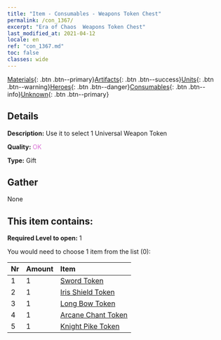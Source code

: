 ```yaml
---
title: "Item - Consumables - Weapons Token Chest"
permalink: /con_1367/
excerpt: "Era of Chaos  Weapons Token Chest"
last_modified_at: 2021-04-12
locale: en
ref: "con_1367.md"
toc: false
classes: wide
---
```

 [Materials](/Items/){: .btn .btn--primary}[Artifacts](/Items/Artifacts/){: .btn .btn--success}[Units](/Items/Units/){: .btn .btn--warning}[Heroes](/Items/Heroes/){: .btn .btn--danger}[Consumables](/Items/Consumables/){: .btn .btn--info}[Unknown](/Items/Unknown/){: .btn .btn--primary}

## Details
 **Description:** Use it to select 1 Universal Weapon Token

 **Quality:** <span style="color: #DA70D6">OK</span>

 **Type:** Gift

## Gather

  None

## This item contains:

 **Required Level to open:** 1

 You would need to choose 1 item from the list (0):

  | Nr | Amount |     Item    |
  |:---|:-------|:------------|
  | 1 | 1 | [Sword Token](/Items/con_912/) | 
  | 2 | 1 | [Iris Shield Token](/Items/con_913/) | 
  | 3 | 1 | [Long Bow Token](/Items/con_914/) | 
  | 4 | 1 | [Arcane Chant Token](/Items/con_915/) | 
  | 5 | 1 | [Knight Pike Token](/Items/con_916/) | 
